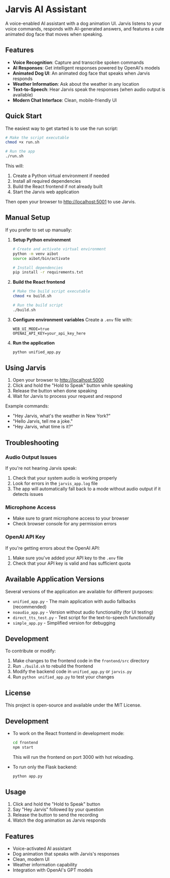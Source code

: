 # Jarvis AI Assistant

A voice-enabled AI assistant with a dog animation UI. Jarvis listens to your voice commands, responds with AI-generated answers, and features a cute animated dog face that moves when speaking.

## Features

- **Voice Recognition**: Capture and transcribe spoken commands
- **AI Responses**: Get intelligent responses powered by OpenAI's models
- **Animated Dog UI**: An animated dog face that speaks when Jarvis responds
- **Weather Information**: Ask about the weather in any location
- **Text-to-Speech**: Hear Jarvis speak the responses (when audio output is available)
- **Modern Chat Interface**: Clean, mobile-friendly UI

## Quick Start

The easiest way to get started is to use the run script:

```bash
# Make the script executable
chmod +x run.sh

# Run the app
./run.sh
```

This will:
1. Create a Python virtual environment if needed
2. Install all required dependencies
3. Build the React frontend if not already built
4. Start the Jarvis web application

Then open your browser to [http://localhost:5001](http://localhost:5001) to use Jarvis.

## Manual Setup

If you prefer to set up manually:

1. **Setup Python environment**
   ```bash
   # Create and activate virtual environment
   python -m venv aibot
   source aibot/bin/activate
   
   # Install dependencies
   pip install -r requirements.txt
   ```

2. **Build the React frontend**
   ```bash
   # Make the build script executable
   chmod +x build.sh
   
   # Run the build script
   ./build.sh
   ```

3. **Configure environment variables**
   Create a `.env` file with:
   ```
   WEB_UI_MODE=true
   OPENAI_API_KEY=your_api_key_here
   ```

4. **Run the application**
   ```bash
   python unified_app.py
   ```

## Using Jarvis

1. Open your browser to [http://localhost:5000](http://localhost:5000)
2. Click and hold the "Hold to Speak" button while speaking
3. Release the button when done speaking
4. Wait for Jarvis to process your request and respond

Example commands:
- "Hey Jarvis, what's the weather in New York?"
- "Hello Jarvis, tell me a joke."
- "Hey Jarvis, what time is it?"

## Troubleshooting

### Audio Output Issues

If you're not hearing Jarvis speak:

1. Check that your system audio is working properly
2. Look for errors in the `jarvis_app.log` file
3. The app will automatically fall back to a mode without audio output if it detects issues

### Microphone Access

- Make sure to grant microphone access to your browser
- Check browser console for any permission errors

### OpenAI API Key

If you're getting errors about the OpenAI API:
1. Make sure you've added your API key to the `.env` file
2. Check that your API key is valid and has sufficient quota

## Available Application Versions

Several versions of the application are available for different purposes:

- `unified_app.py` - The main application with audio fallbacks (recommended)
- `noaudio_app.py` - Version without audio functionality (for UI testing)
- `direct_tts_test.py` - Test script for the text-to-speech functionality
- `simple_app.py` - Simplified version for debugging

## Development

To contribute or modify:

1. Make changes to the frontend code in the `frontend/src` directory
2. Run `./build.sh` to rebuild the frontend
3. Modify the backend code in `unified_app.py` or `jarvis.py`
4. Run `python unified_app.py` to test your changes

## License

This project is open-source and available under the MIT License.

## Development

- To work on the React frontend in development mode:
  ```bash
  cd frontend
  npm start
  ```
  This will run the frontend on port 3000 with hot reloading.

- To run only the Flask backend:
  ```bash
  python app.py
  ```

## Usage

1. Click and hold the "Hold to Speak" button
2. Say "Hey Jarvis" followed by your question
3. Release the button to send the recording
4. Watch the dog animation as Jarvis responds

## Features

- Voice-activated AI assistant
- Dog animation that speaks with Jarvis's responses
- Clean, modern UI
- Weather information capability
- Integration with OpenAI's GPT models
